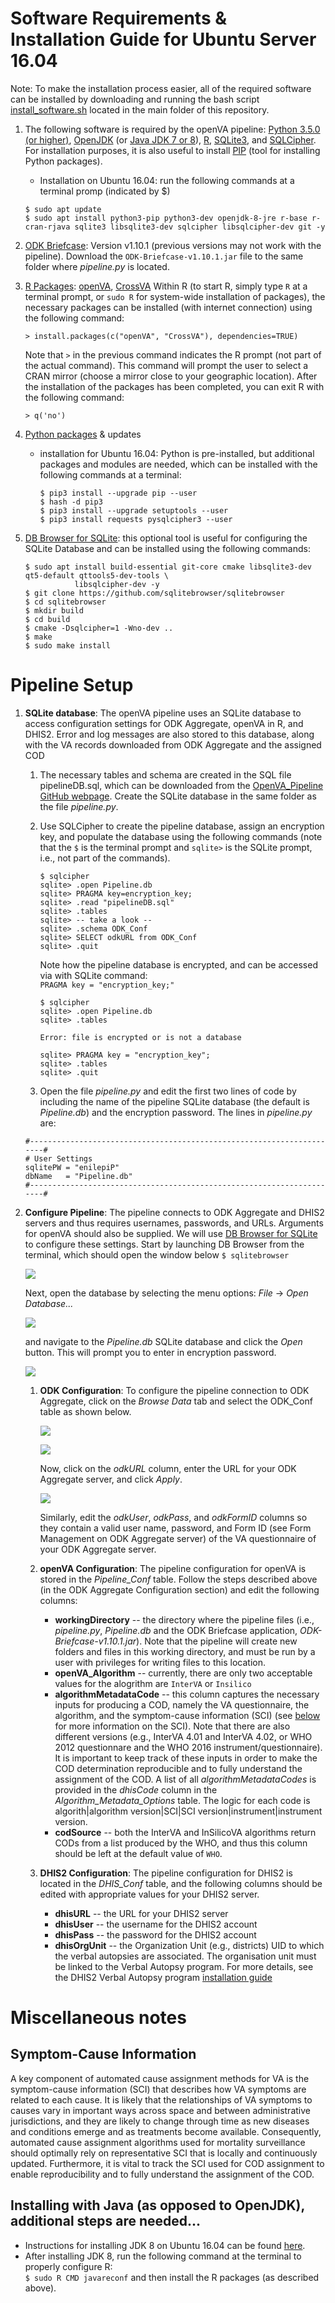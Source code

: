 # Software Requirements & Installation Guide for Ubuntu Server 16.04

Note: To make the installation process easier, all of the required software can be installed by downloading and running the bash script [install_software.sh](https://github.com/D4H-CRVS/OpenVA_Pipeline/blob/master/initial_setup.sh) located in the main folder of this repository.

1. The following software is required by the openVA pipeline: [Python 3.5.0 (or higher)]((https://www.python.org/downloads/)),
   [OpenJDK](http://openjdk.java.net) (or [Java JDK 7 or 8]()), [R](https://cran.r-project.org), [SQLite3](https://www.sqlite.org),
   and [SQLCipher](https://github.com/sqlcipher/sqlcipher).  For installation purposes, it is also useful to install
   [PIP](https://pypi.python.org/pypi/pip) (tool for installing Python packages).
    - Installation on Ubuntu 16.04: run the following commands at a terminal promp (indicated by $)

    ~~~~~~~~~~~~~~~~~~~~~~~~~~~~~~~~~~~~~~~~~~{.bash}
    $ sudo apt update
    $ sudo apt install python3-pip python3-dev openjdk-8-jre r-base r-cran-rjava sqlite3 libsqlite3-dev sqlcipher libsqlcipher-dev git -y
    ~~~~~~~~~~~~~~~~~~~~~~~~~~~~~~~~~~~~~~~~~~

1. [ODK Briefcase](https://github.com/opendatakit/briefcase/releases): Version v1.10.1 (previous versions may not work
   with the pipeline). Download the `ODK-Briefcase-v1.10.1.jar` file to the same folder where _pipeline.py_
   is located.
1. [R Packages](https://cran.r-project.org/web/packages/available_packages_by_name.html):
[openVA](https://cran.r-project.org/web/packages/openVA/index.html),
[CrossVA](https://cran.r-project.org/web/packages/CrossVA/index.html)
Within R (to start R, simply type ```R``` at a terminal prompt, or ```sudo R``` for system-wide installation of packages), the
necessary packages can be installed (with internet connection) using the following command:

    ~~~~~~~~~~~~~~~~~~~~~~~~~~~~~~~~~~~~~~~~~~{.r}
    > install.packages(c("openVA", "CrossVA"), dependencies=TRUE)
    ~~~~~~~~~~~~~~~~~~~~~~~~~~~~~~~~~~~~~~~~~~

   Note that `>` in the previous command indicates the R prompt (not part of the actual command).  This command will
    prompt the user to select a CRAN mirror (choose a mirror close to your geographic location).  After the installation
    of the packages has been completed, you can exit R with the following command:
    
    ~~~~~~~~~~~~~~~~~~~~~~~~~~~~~~~~~~~~~~~~~~{.r}
    > q('no')
    ~~~~~~~~~~~~~~~~~~~~~~~~~~~~~~~~~~~~~~~~~~

1. [Python packages](https://pypi.org/) & updates
    - installation for Ubuntu 16.04: Python is pre-installed, but additional packages and modules are needed, which can 
      be installed with the following commands at a terminal:

        ~~~~~~~~~~~~~~~~~~~~~~~~~~~~~~~~~~~~~~~~~~{.bash}
        $ pip3 install --upgrade pip --user
        $ hash -d pip3
        $ pip3 install --upgrade setuptools --user
        $ pip3 install requests pysqlcipher3 --user
        ~~~~~~~~~~~~~~~~~~~~~~~~~~~~~~~~~~~~~~~~~~

1. [DB Browser for SQLite](https://github.com/sqlitebrowser/sqlitebrowser/blob/master/BUILDING.md): this optional tool
is useful for configuring the SQLite Database and can be installed using the following commands:

    ~~~~~~~~~~~~~~~~~~~~~~~~~~~~~~~~~~~~~~~~~~{.bash}
    $ sudo apt install build-essential git-core cmake libsqlite3-dev qt5-default qttools5-dev-tools \
               libsqlcipher-dev -y
    $ git clone https://github.com/sqlitebrowser/sqlitebrowser
    $ cd sqlitebrowser
    $ mkdir build
    $ cd build
    $ cmake -Dsqlcipher=1 -Wno-dev ..
    $ make
    $ sudo make install
    ~~~~~~~~~~~~~~~~~~~~~~~~~~~~~~~~~~~~~~~~~~

# Pipeline Setup

1. **SQLite database**: The openVA pipeline uses an SQLite database to access configuration settings for ODK Aggregate, openVA in R, and DHIS2. Error and log messages are also stored to this database, along with the VA records downloaded from ODK Aggregate and the assigned COD       
   1. The necessary tables and schema are created in the SQL file pipelineDB.sql, which can be downloaded from the [OpenVA_Pipeline GitHub webpage](https://github.com/D4H-CRVS/OpenVA_Pipeline/pipelineDB.sql). Create the SQLite database in the same folder as the file _pipeline.py_.  
   1. Use SQLCipher to create the pipeline database, assign an encryption key, and populate the database using the following commands (note that the `$` is the terminal prompt and `sqlite>` is the SQLite prompt, i.e., not part of the commands).
       
      ~~~~~~~~~~~~~~~~~~~~~~~~~~~~~~~~~~~~~~~~~~{.bash}
      $ sqlcipher
      sqlite> .open Pipeline.db
      sqlite> PRAGMA key=encryption_key;
      sqlite> .read "pipelineDB.sql"
      sqlite> .tables
      sqlite> -- take a look --
      sqlite> .schema ODK_Conf
      sqlite> SELECT odkURL from ODK_Conf
      sqlite> .quit
      ~~~~~~~~~~~~~~~~~~~~~~~~~~~~~~~~~~~~~~~~~~~~~~~~~~~
    
      Note how the pipeline database is encrypted, and can be accessed via with SQLite command: <br/> `PRAGMA key = "encryption_key;"`

      ~~~~~~~~~~~~~~~~~~~~~~~~~~~~~~~~~~~~~~~~~~{.bash}
      $ sqlcipher
      sqlite> .open Pipeline.db
      sqlite> .tables

      Error: file is encrypted or is not a database

      sqlite> PRAGMA key = "encryption_key";
      sqlite> .tables
      sqlite> .quit
      ~~~~~~~~~~~~~~~~~~~~~~~~~~~~~~~~~~~~~~~~~~~~~~~~~~~
   1. Open the file _pipeline.py_ and edit the first two lines of code by including the name of the pipeline SQLite database (the default is _Pipeline.db_) and the encryption password.  The lines in _pipeline.py_ are:

    ~~~~~~~~~~~~~~~~~~~~~~~~~~~~~~~~~~~~~~~~~~{.python}
    #----------------------------------------------------------------------#
    # User Settings
    sqlitePW = "enilepiP"
    dbName   = "Pipeline.db"
    #----------------------------------------------------------------------#
    ~~~~~~~~~~~~~~~~~~~~~~~~~~~~~~~~~~~~~~~~~~~~~~

1. **Configure Pipeline**: The pipeline connects to ODK Aggregate and DHIS2 servers and thus requires usernames, passwords, and URLs.  Arguments for openVA should also be supplied. We will use [DB Browser for SQLite](https://github.com/sqlitebrowser/sqlitebrowser/blob/master/BUILDING.md) to configure these settings. Start by launching DB Browser from the terminal, which should open the window below `$ sqlitebrowser`
    
   ![](Screenshots/dbBrowser.png)
    
   Next, open the database by selecting the menu options: _File_ -> _Open Database..._
    
   ![](Screenshots/dbBrowser_open.png)
    
   and navigate to the _Pipeline.db_ SQLite database and click the _Open_ button.  This will prompt you to enter in encryption password.
    
   ![](Screenshots/dbBrowser_encryption.png)
    
   1. **ODK Configuration**: To configure the pipeline connection to ODK Aggregate, click on the _Browse Data_ tab and select the ODK_Conf table as shown below.
       
      ![](Screenshots/dbBrowser_browseData.png)
      
      ![](Screenshots/dbBrowser_odk.png)
       
      Now, click on the <em>odkURL</em> column, enter the URL for your ODK Aggregate server, and click <em>Apply</em>.
       
      ![](Screenshots/dbBrowser_odkURLApply.png)
       
      Similarly, edit the <em>odkUser</em>, <em>odkPass</em>, and <em>odkFormID</em> columns so they contain a valid user name, password, and Form ID (see Form Management on ODK Aggregate server) of the VA questionnaire of your ODK Aggregate server.
    
   1. **openVA Configuration**: The pipeline configuration for openVA is stored in the <em>Pipeline_Conf</em> table. Follow the steps described above (in the ODK Aggregate Configuration section) and edit the following columns:
      - __workingDirectory__ -- the directory where the pipeline files (i.e., _pipeline.py_, _Pipeline.db_ and the ODK Briefcase application, _ODK-Briefcase-v1.10.1.jar_).  Note that the pipeline will create new folders and files in this working directory, and must be run by a user with privileges for writing files to this location.   
      - __openVA_Algorithm__ -- currently, there are only two acceptable values for the alogrithm are `InterVA` or `Insilico`
      - __algorithmMetadataCode__ -- this column captures the necessary inputs for producing a COD, namely the VA questionnaire, the algorithm, and the symptom-cause information (SCI) (see [below](#SCI) for more information on the SCI).  Note that there are also different versions (e.g., InterVA 4.01 and InterVA 4.02, or WHO 2012 questionnare and the WHO 2016 instrument/questionnaire).  It is important to keep track of these inputs in order to make the COD determination reproducible and to fully understand the assignment of the COD.  A list of all _algorithmMetadataCodes_ is provided in the _dhisCode_ column in the _Algorithm_Metadata_Options_ table.  The logic for each code is </br> algorith|algorithm version|SCI|SCI version|instrument|instrument version.
      - __codSource__ -- both the InterVA and InSilicoVA algorithms return CODs from a list produced by the WHO, and thus this column should be left at the default value of `WHO`.
   1. **DHIS2 Configuration**: The pipeline configuration for DHIS2 is located in the _DHIS\_Conf_ table, and the following columns should be edited with appropriate values for your DHIS2 server.
      - __dhisURL__ --  the URL for your DHIS2 server 
      - __dhisUser__ -- the username for the DHIS2 account
      - __dhisPass__ -- the password for the DHIS2 account
      - __dhisOrgUnit__ -- the Organization Unit (e.g., districts) UID to which the verbal autopsies are associated. The organisation unit must be linked to the Verbal Autopsy program.  For more details, see the DHIS2 Verbal Autopsy program [installation guide](https://github.com/SwissTPH/dhis2_va_draft/blob/master/docs/Installation.md)
# Miscellaneous notes

## <a name="SCI"> Symptom-Cause Information </a>

A key component of automated cause assignment methods for VA is the symptom-cause information (SCI) that describes how VA symptoms are
related to each cause. It is likely that the relationships of VA symptoms to causes vary in important ways across space and
between administrative jurisdictions, and they are likely to change through time as new diseases and conditions emerge and as
treatments become available. Consequently, automated cause assignment algorithms used for mortality surveillance should optimally
rely on representative SCI that is locally and continuously updated.  Furthermore, it is vital to track the SCI used for COD 
assignment to enable reproducibility and to fully understand the assignment of the COD.

## Installing with Java (as opposed to OpenJDK), additional steps are needed...

  - Instructions for installing JDK 8 on Ubuntu 16.04 can be found 
  [here](http://www.javahelps.com/2015/03/install-oracle-jdk-in-ubuntu.html).
  - After installing JDK 8, run the following command at the terminal to properly configure R:<br/> `$ sudo R CMD javareconf` and then install the R packages (as described above).
